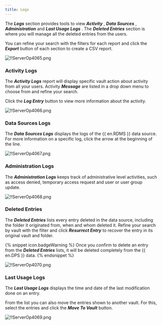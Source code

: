 ```yaml
---
title: Logs
---
```

The ***Logs*** section provides tools to view ***Activity*** , ***Data Sources*** , ***Administration*** and ***Last Usage Logs*** . The ***Deleted Entries*** section is where you will manage all the deleted entries from the users.  

You can refine your search with the filters for each report and click the ***Export*** button of each section to create a CSV report.  

![!!ServerOp4065.png](https://webdevolutions.azureedge.net/docs/en/server/ServerOp4065.png) 
### Activity Logs 
The ***Activity Logs*** report will display specific vault action about activity from all your users. Activity ***Message*** are listed in a drop down menu to choose from and refine your search.  

Click the ***Log Entry*** button to view more information about the activity.  

![!!ServerOp4066.png](https://webdevolutions.azureedge.net/docs/en/server/ServerOp4066.png) 
### Data Sources Logs 
The ***Data Sources Logs*** displays the logs of the {{ en.RDMS }} data source. For more information on a specific log, click the arrow at the beginning of the line.  

![!!ServerOp4067.png](https://webdevolutions.azureedge.net/docs/en/server/ServerOp4067.png) 
### Administration Logs 
The ***Administration Logs*** keeps track of administrative level activities, such as access denied, temporary access request and user or user group update.  

![!!ServerOp4068.png](https://webdevolutions.azureedge.net/docs/en/server/ServerOp4068.png) 
### Deleted Entries 
The ***Deleted Entries*** lists every entry deleted in the data source, including the folder it originated from, when and whom deleted it. Refine your search by vault with the filter and click ***Resurrect Entry*** to recover the entry in its original vault and folder.  

{% snippet icon.badgeWarning %} 
Once you confirm to delete an entry from the ***Deleted Entries*** lists, it will be deleted completely from the {{ en.DPS }} data. 
{% endsnippet %}
 
![!!ServerOp4070.png](https://webdevolutions.azureedge.net/docs/en/server/ServerOp4070.png) 
### Last Usage Logs 
The ***Last Usage Logs*** displays the time and date of the last modification done on an entry.  

From the list you can also move the entries shown to another vault. For this, select the entries and click the ***Move To Vault*** button.  

![!!ServerOp4069.png](https://webdevolutions.azureedge.net/docs/en/server/ServerOp4069.png) 

